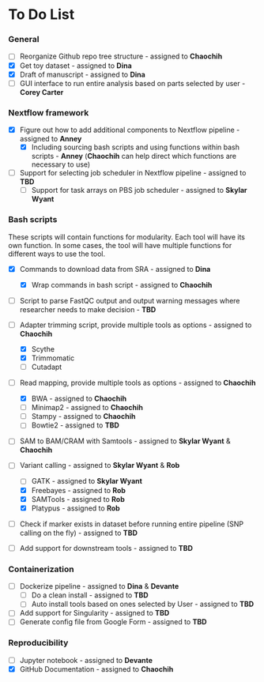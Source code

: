 # To Do List

### General

- [ ] Reorganize Github repo tree structure - assigned to **Chaochih**
- [x] Get toy dataset - assigned to **Dina**
- [x] Draft of manuscript - assigned to **Dina**
- [ ] GUI interface to run entire analysis based on parts selected by user - **Corey Carter**

### Nextflow framework

- [x] Figure out how to add additional components to Nextflow pipeline - assigned to **Anney**
    - [x] Including sourcing bash scripts and using functions within bash scripts - **Anney** (**Chaochih** can help direct which functions are necessary to use)
- [ ] Support for selecting job scheduler in Nextflow pipeline - assigned to **TBD**
    - [ ] Support for task arrays on PBS job scheduler - assigned to **Skylar Wyant**

### Bash scripts

These scripts will contain functions for modularity. Each tool will have its own function. In some cases, the tool will have multiple functions for different ways to use the tool.
- [x] Commands to download data from SRA - assigned to **Dina**
    - [x] Wrap commands in bash script - assigned to **Chaochih**

- [ ] Script to parse FastQC output and output warning messages where researcher needs to make decision - **TBD**

- [ ] Adapter trimming script, provide multiple tools as options - assigned to **Chaochih**
    - [x] Scythe
    - [x] Trimmomatic
    - [ ] Cutadapt

- [ ] Read mapping, provide multiple tools as options - assigned to **Chaochih**
    - [x] BWA - assigned to **Chaochih**
    - [ ] Minimap2 - assigned to **Chaochih**
    - [ ] Stampy - assigned to **Chaochih**
    - [ ] Bowtie2 - assigned to **TBD**

- [ ] SAM to BAM/CRAM with Samtools - assigned to **Skylar Wyant** & **Chaochih**

- [ ] Variant calling - assigned to **Skylar Wyant** & **Rob**
    - [ ] GATK - assigned to **Skylar Wyant**
    - [x] Freebayes - assigned to **Rob**
    - [x] SAMTools - assigned to **Rob**
    - [x] Platypus - assigned to **Rob**

- [ ] Check if marker exists in dataset before running entire pipeline (SNP calling on the fly) - assigned to **TBD**

- [ ] Add support for downstream tools - assigned to **TBD**

### Containerization

- [ ] Dockerize pipeline - assigned to **Dina** & **Devante**
    - [ ] Do a clean install - assigned to **TBD**
    - [ ] Auto install tools based on ones selected by User - assigned to **TBD**
- [ ] Add support for Singularity - assigned to **TBD**
- [ ] Generate config file from Google Form - assigned to **TBD**

### Reproducibility

- [ ] Jupyter notebook - assigned to **Devante**
- [x] GitHub Documentation - assigned to **Chaochih**
